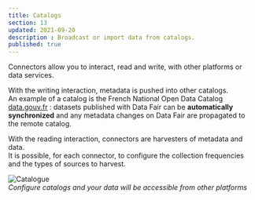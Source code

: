 ```yaml
---
title: Catalogs
section: 13
updated: 2021-09-20
description : Broadcast or import data from catalogs.
published: true
---
```

Connectors allow you to interact, read and write, with other platforms or data services.

With the writing interaction, metadata is pushed into other catalogs.  
An example of a catalog is the French National Open Data Catalog [data.gouv.fr](https://www.data.gouv.fr/fr/) : datasets published with Data&nbsp;Fair can be **automatically synchronized** and any metadata changes on Data&nbsp;Fair are propagated to the remote catalog.

With the reading interaction, connectors are harvesters of metadata and data.  
It is  possible, for each connector, to configure the collection frequencies and the types of sources to harvest.

![Catalogue](./images/user-guide-backoffice/catalogue-data-gouv.jpg)  
*Configure catalogs and your data will be accessible from other platforms*
